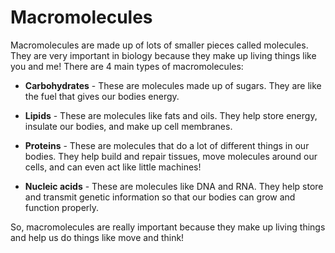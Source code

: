# Macromolecules

Macromolecules are made up of lots of smaller pieces called molecules. They are very important in biology because they make up living things like you and me! There are 4 main types of macromolecules:

* **Carbohydrates** - These are molecules made up of sugars. They are like the fuel that gives our bodies energy.

* **Lipids** - These are molecules like fats and oils. They help store energy, insulate our bodies, and make up cell membranes.

* **Proteins** - These are molecules that do a lot of different things in our bodies. They help build and repair tissues, move molecules around our cells, and can even act like little machines!

* **Nucleic acids** - These are molecules like DNA and RNA. They help store and transmit genetic information so that our bodies can grow and function properly.

So, macromolecules are really important because they make up living things and help us do things like move and think!
